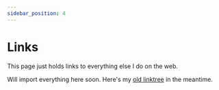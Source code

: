 ```yaml
---
sidebar_position: 4
---
```


# Links

This page just holds links to everything else I do on the web. 

Will import everything here soon. Here's my [old linktree](https://linktr.ee/suobset) in the meantime. 
